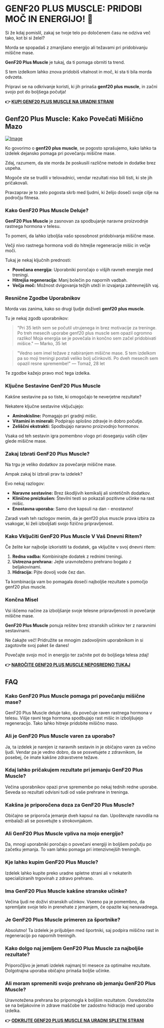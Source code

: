 # GENF20 PLUS MUSCLE: PRIDOBI MOČ IN ENERGIJO! 💪

Si že kdaj pomislil, zakaj se tvoje telo po določenem času ne odziva več tako, kot bi si želel? 

Morda se spopadaš z zmanjšano energijo ali težavami pri pridobivanju mišične mase. 

**GenF20 Plus Muscle** je tukaj, da ti pomaga obrniti ta trend. 

S tem izdelkom lahko znova pridobiš vitalnost in moč, ki sta ti bila morda odvzeta. 

Pripravi se na odkrivanje koristi, ki jih prinaša **genf20 plus muscle**, in začni svojo pot do boljšega počutja!



**👉 [KUPI GENF20 PLUS MUSCLE NA URADNI STRANI](https://gchaffi.com/dJPKONnm)**

## Genf20 Plus Muscle: Kako Povečati Mišično Mazo

[![Image](https://www2.sellhealth.com/166/genf20_muscle_2_2.jpg)](https://gchaffi.com/dJPKONnm)

Ko govorimo o **genf20 plus muscle**, se pogosto sprašujemo, kako lahko ta izdelek dejansko pomaga pri povečanju mišične mase. 

Zdaj, razumem, da ste morda že poskusili različne metode in dodatke brez uspeha.

Mogoče ste se trudili v telovadnici, vendar rezultati niso bili tisti, ki ste jih pričakovali.

Pravzaprav je to zelo pogosta skrb med ljudmi, ki želijo doseči svoje cilje na področju fitnesa.

### Kako GenF20 Plus Muscle Deluje?

**GenF20 Plus Muscle** je zasnovan za spodbujanje naravne proizvodnje rastnega hormona v telesu. 

To pomeni, da lahko izboljša vašo sposobnost pridobivanja mišične mase. 

Večji nivo rastnega hormona vodi do hitrejše regeneracije mišic in večje moči.

Tukaj je nekaj ključnih prednosti:

- **Povečana energija:** Uporabniki poročajo o višjih ravneh energije med treningi.
- **Hitrejša regeneracija:** Manj bolečin po napornih vadbah.
- **Večja moč:** Možnost dvigovanja težjih uteži in izvajanja zahtevnejših vaj.

### Resnične Zgodbe Uporabnikov

Morda vas zanima, kako so drugi ljudje doživeli **genf20 plus muscle**. 

Tu je nekaj zgodb uporabnikov:

> "Pri 35 letih sem se počutil utrujenega in brez motivacije za treninge. 
> Po treh mesecih uporabe genf20 plus muscle sem opazil ogromno razliko! 
> Moja energija se je povečala in končno sem začel pridobivati mišice." 
> — Marko, 35 let

> "Vedno sem imel težave z nabiranjem mišične mase. 
> S tem izdelkom pa so moji treningi postali veliko bolj učinkoviti. 
> Po dveh mesecih sem opazil resne spremembe!" 
> — Tomaž, 28 let

Te zgodbe kažejo pravo moč tega izdelka.

### Ključne Sestavine GenF20 Plus Muscle

Kakšne sestavine pa so tiste, ki omogočajo te neverjetne rezultate? 

Nekatere ključne sestavine vključujejo:

- **Aminokisline:** Pomagajo pri gradnji mišic.
- **Vitamini in minerali:** Podpirajo splošno zdravje in dobro počutje.
- **Zeliščni ekstrakti:** Spodbujajo naravno proizvodnjo hormonov.

Vsaka od teh sestavin igra pomembno vlogo pri doseganju vaših ciljev glede mišične mase.

### Zakaj Izbrati GenF20 Plus Muscle?

Na trgu je veliko dodatkov za povečanje mišične mase. 

Ampak zakaj bi izbrali prav ta izdelek? 

Evo nekaj razlogov:

- **Naravne sestavine:** Brez škodljivih kemikalij ali sintetičnih dodatkov.
- **Klinično preizkušen:** Številni testi so pokazali pozitivne učinke na rast mišic.
- **Enostavna uporaba:** Samo dve kapsuli na dan - enostavno!

Zaradi vseh teh razlogov menim, da je genf20 plus muscle prava izbira za vsakogar, ki želi izboljšati svojo fizično pripravljenost.

### Kako Vključiti GenF20 Plus Muscle V Vaš Dnevni Ritem?

Če želite kar najbolje izkoristiti ta dodatek, ga vključite v svoj dnevni ritem:

1. **Redna vadba:** Kombinirajte dodatek z rednimi treningi.
2. **Ustrezna prehrana:** Jejte uravnoteženo prehrano bogato z beljakovinami.
3. **Hidracija:** Pijte dovolj vode čez dan.

Ta kombinacija vam bo pomagala doseči najboljše rezultate s pomočjo genf20 plus muscle.

### Končna Misel

Vsi iščemo načine za izboljšanje svoje telesne pripravljenosti in povečanje mišične mase. 

**GenF20 Plus Muscle** ponuja rešitev brez stranskih učinkov ter z naravnimi sestavinami.

Ne čakajte več! Pridružite se mnogim zadovoljnim uporabnikom in si zagotovite svoj paket še danes!

Povečajte svojo moč in energijo ter začnite pot do boljšega telesa zdaj!



**👉 [NAROČITE GENF20 PLUS MUSCLE NEPOSREDNO TUKAJ](https://gchaffi.com/dJPKONnm)**

## FAQ

### Kako GenF20 Plus Muscle pomaga pri povečanju mišične mase?

GenF20 Plus Muscle deluje tako, da povečuje raven rastnega hormona v telesu. Višje ravni tega hormona spodbujajo rast mišic in izboljšujejo regeneracijo. Tako lahko hitreje pridobite mišično maso.

### Ali je GenF20 Plus Muscle varen za uporabo?

Ja, ta izdelek je narejen iz naravnih sestavin in je običajno varen za večino ljudi. Vendar pa je vedno dobro, da se posvetujete z zdravnikom, še posebej, če imate kakšne zdravstvene težave.

### Kdaj lahko pričakujem rezultate pri jemanju GenF20 Plus Muscle?

Večina uporabnikov opazi prve spremembe po nekaj tednih redne uporabe. Seveda so rezultati odvisni tudi od vaše prehrane in treninga.

### Kakšna je priporočena doza za GenF20 Plus Muscle?

Običajno se priporoča jemanje dveh kapsul na dan. Upoštevajte navodila na embalaži ali se posvetujte s strokovnjakom.

### Ali GenF20 Plus Muscle vpliva na mojo energijo?

Da, mnogi uporabniki poročajo o povečani energiji in boljšem počutju po začetku jemanja. To vam lahko pomaga pri intenzivnejših treningih.

### Kje lahko kupim GenF20 Plus Muscle?

Izdelek lahko kupite preko uradne spletne strani ali v nekaterih specializiranih trgovinah z zdravo prehrano.

### Ima GenF20 Plus Muscle kakšne stranske učinke?

Večina ljudi ne doživi stranskih učinkov. Vseeno pa je pomembno, da spremljate svoje telo in prenehate z jemanjem, če opazite kaj nenavadnega.

### Je GenF20 Plus Muscle primeren za športnike?

Absolutno! Ta izdelek je priljubljen med športniki, saj podpira mišično rast in regeneracijo po napornih treningih.

### Kako dolgo naj jemljem GenF20 Plus Muscle za najboljše rezultate?

Priporočljivo je jemati izdelek najmanj tri mesece za optimalne rezultate. Dolgotrajna uporaba običajno prinaša boljše učinke.

### Ali moram spremeniti svojo prehrano ob jemanju GenF20 Plus Muscle? 

Uravnotežena prehrana bo pripomogla k boljšim rezultatom. Osredotočite se na beljakovine in zdrave maščobe ter zadostno hidracijo med uporabo izdelka.



**👉 [ODKRIJTE GENF20 PLUS MUSCLE NA URADNI SPLETNI STRANI](https://gchaffi.com/dJPKONnm)**